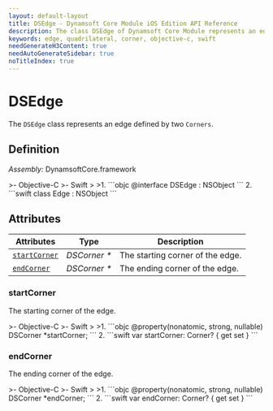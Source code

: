 ```yaml
---
layout: default-layout
title: DSEdge - Dynamsoft Core Module iOS Edition API Reference
description: The class DSEdge of Dynamsoft Core Module represents an edge of candidate quadrilaterals, which consists of two corners.
keywords: edge, quadrilateral, corner, objective-c, swift
needGenerateH3Content: true
needAutoGenerateSidebar: true
noTitleIndex: true
---
```


# DSEdge

The `DSEdge` class represents an edge defined by two `Corners`.

## Definition

*Assembly:* DynamsoftCore.framework

<div class="sample-code-prefix"></div>
>- Objective-C
>- Swift
>
>1. 
```objc
@interface DSEdge : NSObject
```
2. 
```swift
class Edge : NSObject
```

## Attributes

| Attributes | Type | Description |
| ---------- | ---- | ----------- |
| [`startCorner`](#startcorner) | *DSCorner \** | The starting corner of the edge. |
| [`endCorner`](#endcorner) | *DSCorner \** | The ending corner of the edge. |

### startCorner

The starting corner of the edge.

<div class="sample-code-prefix"></div>
>- Objective-C
>- Swift
>
>1. 
```objc
@property(nonatomic, strong, nullable) DSCorner *startCorner;
```
2. 
```swift
var startCorner: Corner? { get set }
```

### endCorner

The ending corner of the edge.

<div class="sample-code-prefix"></div>
>- Objective-C
>- Swift
>
>1. 
```objc
@property(nonatomic, strong, nullable) DSCorner *endCorner;
```
2. 
```swift
var endCorner: Corner? { get set }
```
